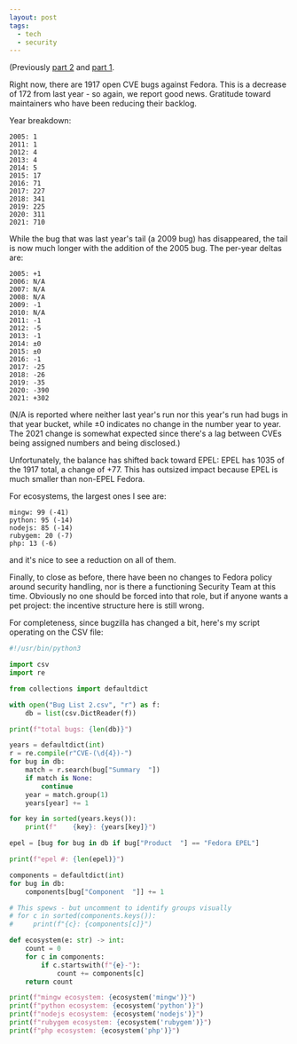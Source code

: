```yaml
---
layout: post
tags:
  - tech
  - security
---
```


(Previously [part 2](/2021/05/10/Fedora-has-too-many-security-bugs-2) and
[part 1](/2020/01/28/Fedora-has-too-many-security-bugs/).

Right now, there are 1917 open CVE bugs against Fedora.  This is a decrease
of 172 from last year - so again, we report good news.  Gratitude toward
maintainers who have been reducing their backlog.

Year breakdown:

    2005: 1
    2011: 1
    2012: 4
    2013: 4
    2014: 5
    2015: 17
    2016: 71
    2017: 227
    2018: 341
    2019: 225
    2020: 311
    2021: 710

While the bug that was last year's tail (a 2009 bug) has disappeared, the tail
is now much longer with the addition of the 2005 bug.  The per-year deltas
are:

    2005: +1
	2006: N/A
	2007: N/A
	2008: N/A
	2009: -1
	2010: N/A
	2011: -1
	2012: -5
	2013: -1
	2014: ±0
	2015: ±0
	2016: -1
	2017: -25
	2018: -26
	2019: -35
	2020: -390
	2021: +302
	
(N/A is reported where neither last year's run nor this year's run had bugs in
that year bucket, while ±0 indicates no change in the number year to year.
The 2021 change is somewhat expected since there's a lag between CVEs being
assigned numbers and being disclosed.)

Unfortunately, the balance has shifted back toward EPEL: EPEL has 1035 of the
1917 total, a change of +77.  This has outsized impact because EPEL is much
smaller than non-EPEL Fedora.

For ecosystems, the largest ones I see are:

	mingw: 99 (-41)
	python: 95 (-14)
	nodejs: 85 (-14)
	rubygem: 20 (-7)
	php: 13 (-6)

and it's nice to see a reduction on all of them.

Finally, to close as before, there have been no changes to Fedora policy
around security handling, nor is there a functioning Security Team at this
time.  Obviously no one should be forced into that role, but if anyone wants a
pet project: the incentive structure here is still wrong.

For completeness, since bugzilla has changed a bit, here's my script operating
on the CSV file:

```python
#!/usr/bin/python3

import csv
import re

from collections import defaultdict

with open("Bug List 2.csv", "r") as f:
    db = list(csv.DictReader(f))

print(f"total bugs: {len(db)}")

years = defaultdict(int)
r = re.compile(r"CVE-(\d{4})-")
for bug in db:
    match = r.search(bug["Summary  "])
    if match is None:
        continue
    year = match.group(1)
    years[year] += 1

for key in sorted(years.keys()):
    print(f"    {key}: {years[key]}")

epel = [bug for bug in db if bug["Product  "] == "Fedora EPEL"]

print(f"epel #: {len(epel)}")

components = defaultdict(int)
for bug in db:
    components[bug["Component  "]] += 1

# This spews - but uncomment to identify groups visually
# for c in sorted(components.keys()):
#     print(f"{c}: {components[c]}")

def ecosystem(e: str) -> int:
    count = 0
    for c in components:
        if c.startswith(f"{e}-"):
            count += components[c]
    return count

print(f"mingw ecosystem: {ecosystem('mingw')}")
print(f"python ecosystem: {ecosystem('python')}")
print(f"nodejs ecosystem: {ecosystem('nodejs')}")
print(f"rubygem ecosystem: {ecosystem('rubygem')}")
print(f"php ecosystem: {ecosystem('php')}")
```
